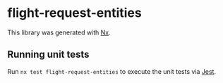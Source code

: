 # flight-request-entities

This library was generated with [Nx](https://nx.dev).

## Running unit tests

Run `nx test flight-request-entities` to execute the unit tests via [Jest](https://jestjs.io).
